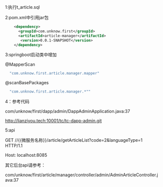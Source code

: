 1:执行t_article.sql <p>
2:pom.xml中引用jar包 <p>
```xml
    <dependency>
      <groupId>com.unknow.first</groupId>
      <artifactId>article-manager</artifactId>
       <version>0.0.1-SNAPSHOT</version>
    </dependency>
```
3:springboot启动类中增加 <p>
@MapperScan 
```java 
  "com.unknow.first.article.manager.mapper"
```
@scanBasePackages
```java 
  "com.unknow.first.article.manager.*""
```
4：参考代码 <p>
  com/unknow/first/dapp/admin/DappAdminApplication.java:37 <p>
  http://lianziyou.tech:10001/tc/tc-dapp-admin.git <p>
5:api <p>
  GET //{{微服务名称}}/article/getArticleList?code=2&languageType=1 HTTP/1.1 <p>
  Host: localhost:8085 <p>
  其它后台api请参考：<p>
  com/unknow/first/article/manager/controller/admin/AdminArticleController.java:37